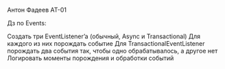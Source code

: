 Антон Фадеев АТ-01

Дз по Events:

Создать три EventListener’a (обычный, Async и Transactional)
Для каждого из них порождать событие
Для TransactionalEventListener порождать два события так, чтобы одно обрабатывалось, а другое нет
Логировать моменты порождения и обработки событий
